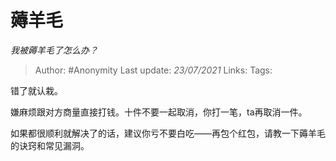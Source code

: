 # 薅羊毛
*我被薅羊毛了怎么办？*

> Author: #Anonymity
> Last update: *23/07/2021*
> Links:
> Tags:

错了就认栽。

嫌麻烦跟对方商量直接打钱。十件不要一起取消，你打一笔，ta再取消一件。

如果都很顺利就解决了的话，建议你亏不要白吃——再包个红包，请教一下薅羊毛的诀窍和常见漏洞。

